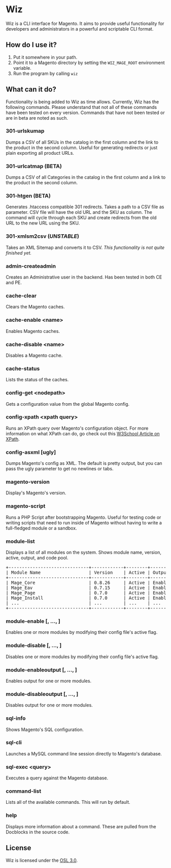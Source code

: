 # Wiz

Wiz is a CLI interface for Magento.  It aims to provide useful functionality for developers and administrators in a powerful and scriptable CLI format.

## How do I use it?

1. Put it somewhere in your path.
2. Point it to a Magento directory by setting the <code>WIZ\_MAGE_ROOT</code> environment variable.
3.  Run the program by calling <code>wiz</code> 

## What can it do?

Functionality is being added to Wiz as time allows.  Currently, Wiz has the following commands.  Please understand that not all of these commands have been tested on every version.  Commands that have not been tested or are in beta are noted as such.

### 301-urlskumap

Dumps a CSV of all SKUs in the catalog in the first column and the link to the product in the second column.  Useful for generating redirects or just plain exporting all product URLs.

### 301-urlcatmap (BETA)

Dumps a CSV of all Categories in the catalog in the first column and a link to the product in the second column.

### 301-htgen (BETA)

Generates .htaccess compatible 301 redirects.  Takes a path to a CSV file as parameter.  CSV file will have the old URL and the SKU as column.  The command will cycle through each SKU and create redirects from the old URL to the new URL using the SKU.

### 301-xmlsm2csv (*UNSTABLE*)

Takes an XML Sitemap and converts it to CSV.  _This functionality is not quite finished yet._

### admin-createadmin

Creates an Administrative user in the backend.  Has been tested in both CE and PE.

### cache-clear

Clears the Magento caches.

### cache-enable &lt;name&gt;

Enables Magento caches.

### cache-disable &lt;name&gt;

Disables a Magento cache.

### cache-status

Lists the status of the caches.

### config-get &lt;nodepath&gt;

Gets a configuration value from the global Magento config.

### config-xpath &lt;xpath query&gt;

Runs an XPath query over Magento's configuration object.  For more information on what XPath can do, go check out this [W3School Article on XPath](http://www.w3schools.com/xpath/xpath_syntax.asp).

### config-asxml [ugly]

Dumps Magento's config as XML.  The default is pretty output, but you can pass the ugly parameter to get no newlines or tabs.

### magento-version

Display's Magento's version.

### magento-script <filename>

Runs a PHP Script after bootstrapping Magento.  Useful for testing code or writing scripts that need to run inside of Magento without having to write a full-fledged module or a sandbox.

### module-list

Displays a list of all modules on the system.  Shows module name, version, active, output, and code pool.

<pre>+------------------------------+------------+--------+----------+-----------+
| Module Name                  | Version    | Active | Output   | Code Pool |
+------------------------------+------------+--------+----------+-----------+
| Mage_Core                    | 0.8.26     | Active | Enabled  | core      |
| Mage_Eav                     | 0.7.15     | Active | Enabled  | core      |
| Mage_Page                    | 0.7.0      | Active | Enabled  | core      |
| Mage_Install                 | 0.7.0      | Active | Enabled  | core      |
| ...                          | ...        | ...    | ...      | ...       |
+------------------------------+------------+--------+----------+-----------+
</pre>

### module-enable <module> [<module2>, ..., <modulen>]

Enables one or more modules by modifying their config file's active flag.

### module-disable <module> [<module2>, ..., <modulen>]

Disables one or more modules by modifying their config file's active flag.

### module-enableoutput <module> [<module2>, ..., <modulen>]

Enables output for one or more modules.

### module-disableoutput <module> [<module2>, ..., <modulen>]

Disables output for one or more modules.

### sql-info

Shows Magento's SQL configuration.

### sql-cli

Launches a MySQL command line session directly to Magento's database.

### sql-exec &lt;query&gt;

Executes a query against the Magento database.

### command-list

Lists all of the available commands.  This will run by default.

### help <command>

Displays more information about a command.  These are pulled from the Docblocks in the source code.

## License

Wiz is licensed under the [OSL 3.0](http://opensource.org/licenses/osl-3.0.php).